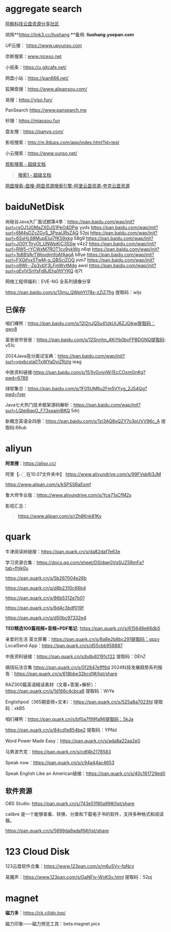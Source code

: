 # aggregate search

[阿枫科技云盘资源分享社区](https://yunpan1.cc/)

琉殇**https://link3.cc/liushang  **备用: **liushang.ysepan.com**

UP云搜：  https://www.upyunso.com

奈斯搜索：www.niceso.net

小纸条：https://u.gitcafe.net/

网盘小站：https://pan666.net/

狐狸盘搜：https://www.alipansou.com/

易搜：https://yiso.fun/

PanSearch https://www.pansearch.me

秒搜：https://miaosou.fun

盘友搜：https://panyq.com/

影视搜索：http://m.9dups.com/app/index.html?id=test

小云搜索：https://www.yunso.net/

[观影搜索 - 超级文档](https://sdocapp.com/s/gyupqvyxzLRLPSQMZ)

> [搜索1 - 超级文档](https://sdocapp.com/s/chN7GQxPDpLX7rfH8)

[网盘搜索-盘搜-网盘资源搜索引擎-阿里云盘资源-夸克云盘资源](https://panso.pro/)

# baiduNetDisk

尚硅谷Java大厂面试题第4季：https://pan.baidu.com/wap/init?surl=rxOJ1JGMaZXDJS1PeO4DPw
yyds
https://pan.baidu.com/wap/init?surl=6M4sDZvZGyS_3PpaURsZAQ
52pj
https://pan.baidu.com/wap/init?surl=6SsHL68MupEIuj7fK59xkg
58g9
https://pan.baidu.com/wap/init?surl=JO0YTtryOt_UNWpKiC35Sw
v4z2
https://pan.baidu.com/wap/init?surl=RW5-rYCWxM7ROT1cv9ykWg
n6qt
https://pan.baidu.com/wap/init?surl=1bBBVArTWqvdjmfoAfAagA
b8ye
https://pan.baidu.com/wap/init?surl=FXQjfxx5TwM-q_QBSciZOQ
jnm7
https://pan.baidu.com/wap/init?surl=o9Wl--Zp3vbY3LFmWvtMdg
awsl
https://pan.baidu.com/wap/init?surl=qEvIVSnYsFd8JEha1hYYKQ
dj7t



网络工程师福利：EVE-NG 全系列镜像分享

https://pan.baidu.com/s/13mu_QWphYI78s-zZiZ7fig 提取码：wljs



## 已保存

咱们裸熊：https://pan.baidu.com/s/12I2nJQ5u41zkUIJ6ZJGikw提取码：gwy8

富爸爸穷爸爸：https://pan.baidu.com/s/12Snnhn_4KjYb0bvFPBDGNQ提取码: v51c

2024Java高分面试宝典：https://pan.baidu.com/wap/init?surl=ypxbcsIa0TxWYaDviZRzIg  ieag

中医资料链接:https://pan.baidu.com/s/151IvGvjyjWi1EcCOxmGnKg?pwd=6789

绿软集合：https://pan.baidu.com/s/1F05UM6u2Fm5VYvg_2JS4Qg?pwd=fver

Java七大热门技术框架源码解析：https://pan.baidu.com/wap/init?surl=LQlej8qpG_F73xqainjBKQ
5drj

新概念英语全四册：https://pan.baidu.com/s/1zi3AQ8xQZY7o3pUVV96c_A   提取码:66ub

# aliyun

**阿里搜**：https://aliso.cc/

阿里【👉🏻在10.07文件夹中】
https://www.aliyundrive.com/s/99FVsb6i3JM

https://www.alipan.com/s/kSPSSRaEsmf

鲁大师专业版：https://www.aliyundrive.com/s/Yce71sCfM2s

影视汇总：

> https://www.alipan.com/s/rZh8Knk81Ky

# quark

牛津阅读树链接：https://pan.quark.cn/s/da82daf7e63e

学习资源合集：https://docs.qq.com/sheet/DSldqeGVqSUZ5RmFa?tab=fhlk0u

https://pan.quark.cn/s/5b267004e26b

https://pan.quark.cn/s/d8b2310c66b4

https://pan.quark.cn/s/86b5312e7b01

https://pan.quark.cn/s/6d4c3bdf019f

https://pan.quark.cn/s/d50bc97332e4

**TED精选100篇视频+音频+PDF笔记**: https://pan.quark.cn/s/615648e66db5

亲爱的生活 英文原著：https://pan.quark.cn/s/8a8e2b8bc291提取码：qpzv
LocalSend App：https://pan.quark.cn/s/d55cbb958887

中医资料链接：https://pan.quark.cn/s/bdb40191cf22  提取码：DEhZ

搞钱玩法合集 https://pan.quark.cn/s/0f2847efff6d
2024科技发展趋势系列报告：https://pan.quark.cn/s/618bbe32bcd1#/list/share

RAZ300篇英语精读素材（文章+答案+解析）：https://pan.quark.cn/s/1d166c4cbca8
提取码：WiYe

Englishpod（365期音频+文本）：https://pan.quark.cn/s/525a8a7023fd
提取码：xkB5

咱们裸熊：https://pan.quark.cn/s/bf0a7f99fa96提取码：5kJa

https://pan.quark.cn/s/84cd1e854be2  提取码：YPNd

Word Power Made Easy：https://pan.quark.cn/s/ada8a22aa2e0

马男波杰克：https://pan.quark.cn/s/cdf4b2178583

Speak now：https://pan.quark.cn/s/c94a44ac4653

Speak English Like an American链接：https://pan.quark.cn/s/40c161729ed0

## 软件资源

OBS Studio: https://pan.quark.cn/s/743e51f90a99#/list/share

calibre 是一个能够查看、转换、分类和下载电子书的软件，支持多种格式和阅读器。

https://pan.quark.cn/s/5699da9adaf6#/list/share



# 123 Cloud Disk

123云盘软件合集：https://www.123pan.com/s/m6uSVv-fqNcv

易魔声：https://www.123pan.com/s/GaNFjv-WvKSv.html  提取码：52pj

# magnet

**磁力多**：https://ck.cilido.top/

磁力印象——磁力预览工具：beta.magnet.pics